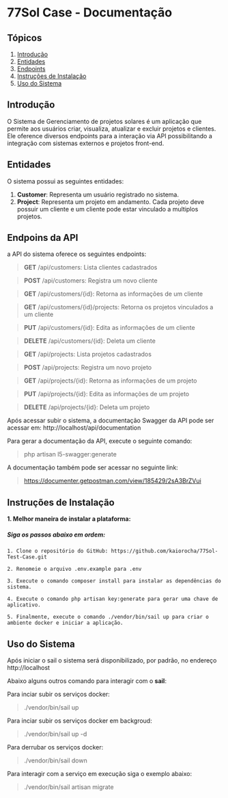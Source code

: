 # 77Sol Case - Documentação

## Tópicos
1. [Introdução](#introdução)
2. [Entidades](#documentação)
3. [Endpoints](#requisitos-de-ambiente)
4. [Instruções de Instalação](#instalação-e-configuração)
5. [Uso do Sistema](#instalação-e-configuração)

## Introdução

O Sistema de Gerenciamento de projetos solares é um aplicação que permite aos usuários criar, visualiza, atualizar e excluir projetos e clientes. Ele oference diversos endpoints para a interação via API possibilitando a integração com sistemas externos e projetos front-end.

## Entidades

O sistema possui as seguintes entidades:

1. **Customer**: Representa um usuário registrado no sistema.
2. **Project**: Representa um projeto em andamento. Cada projeto deve possuir um cliente e um cliente pode estar vinculado a multiplos projetos.

## Endpoins da API

a API do sistema oferece os seguintes endpoints:

> **GET** /api/customers: Lista clientes cadastrados

> **POST** /api/customers: Registra um novo cliente

> **GET** /api/customers/{id}: Retorna as informações de um cliente

> **GET** /api/customers/{id}/projects: Retorna os projetos vinculados a um cliente

> **PUT** /api/customers/{id}: Edita as informações de um cliente

> **DELETE** /api/customers/{id}: Deleta um cliente

> **GET** /api/projects: Lista projetos cadastrados

> **POST** /api/projects: Registra um novo projeto

> **GET** /api/projects/{id}: Retorna as informações de um projeto

> **PUT** /api/projects/{id}: Edita as informações de um projeto

> **DELETE** /api/projects/{id}: Deleta um projeto

Após acessar subir o sistema, a documentação Swagger da API pode ser acessar em: http://localhost/api/documentation

Para gerar a documentação da API, execute o seguinte comando:

> php artisan l5-swagger:generate

A documentação também pode ser acessar no seguinte link:

> https://documenter.getpostman.com/view/185429/2sA3BrZVui

## Instruções de Instalação

**1. Melhor maneira de instalar a plataforma:**

##### Siga os passos abaixo em ordem:

~~~
1. Clone o repositório do GitHub: https://github.com/kaiorocha/77Sol-Test-Case.git
~~~

~~~
2. Renomeie o arquivo .env.example para .env
~~~

~~~
3. Execute o comando composer install para instalar as dependências do sistema.
~~~

~~~
4. Execute o comando php artisan key:generate para gerar uma chave de aplicativo.
~~~

~~~
5. Finalmente, execute o comando ./vendor/bin/sail up para criar o ambiente docker e iniciar a aplicação.
~~~

## Uso do Sistema

Após iniciar o sail o sistema será disponibilizado, por padrão, no endereço http://localhost

Abaixo alguns outros comando para interagir com o **sail**:

Para inciar subir os serviços docker:

> ./vendor/bin/sail up

Para inciar subir os serviços docker em backgroud:

> ./vendor/bin/sail up -d

Para derrubar os serviços docker:

> ./vendor/bin/sail down

Para interagir com a serviço em execução siga o exemplo abaixo:

> ./vendor/bin/sail artisan migrate
